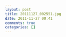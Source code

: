 ```yaml
---
layout: post
title: 20111127_002551.jpg
date: 2011-11-27 00:41
comments: true
categories: []
---
```



